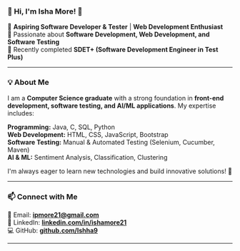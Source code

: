 ### 🚀 Hi, I'm Isha More! 👋  

🔹 **Aspiring Software Developer & Tester** | **Web Development Enthusiast**  
🔹 Passionate about **Software Development, Web Development, and Software Testing**  
🔹 Recently completed **SDET+ (Software Development Engineer in Test Plus)**  

---

### 💡 About Me  
I am a **Computer Science graduate** with a strong foundation in **front-end development, software testing, and AI/ML applications**. My expertise includes:  

 **Programming:** Java, C, SQL, Python  
 **Web Development:** HTML, CSS, JavaScript, Bootstrap  
 **Software Testing:** Manual & Automated Testing (Selenium, Cucumber, Maven)  
 **AI & ML:** Sentiment Analysis, Classification, Clustering  

I'm always eager to learn new technologies and build innovative solutions! 🚀  

---

### 📫 Connect with Me  
📩 Email: **[ipmore21@gmail.com](mailto:ipmore21@gmail.com)**  
🔗 LinkedIn: **[linkedin.com/in/ishamore21](https://linkedin.com/in/ishamore21)**  
💻 GitHub: **[github.com/Ishha9](https://github.com/Ishha9)**  

---


